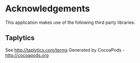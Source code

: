 # Acknowledgements
This application makes use of the following third party libraries:

## Taplytics

See http://taplytics.com/terms
Generated by CocoaPods - http://cocoapods.org
